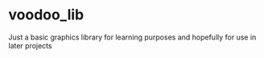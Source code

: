 # voodoo_lib
Just a basic graphics library for learning purposes and hopefully for use in later projects
